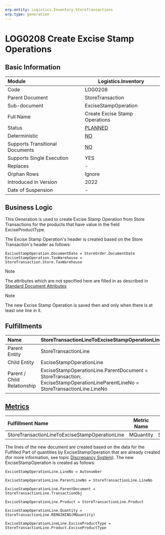 ```yaml
---
erp.entity: Logistics.Inventory.StoreTransactions
erp.type: generation
---
```


# LOG0208 Create Excise Stamp Operations

## Basic Information

| Module                          | Logistics.Inventory                                       |
| :------------------------------ | --------------------------------------------------------- |
| Code                            | LOG0208                                                   |
| Parent Document                 | StoreTransaction                                          |
| Sub-document                    | ExciseStampOperation                                      |
| Full Name                       | Create Excise Stamp Operations                            |
| Status                          | [PLANNED](xref:generation-procedures-update)              |
| Deterministic                   | [NO](xref:deterministic-generations)                      |
| Supports Transitional Documents | [NO](xref:transitional-documents)                         |
| Supports Single Execution       | YES                                                       |
| Replaces                        | -                                                         |
| Orphan Rows                     | Ignore                                                    |
| Introduced In Version           | 2022                                                      |
| Date of Suspension              | -                                                         |

## Business Logic

This Generation is used to create Excise Stamp Operation from Store Transactions for the products that have value in the field ExciseProductType. 

The Excise Stamp Operation's header is created based on the Store Transaction's header as follows:

```
ExciseStampOperation.DocumentDate = StoreOrder.DocumentDate
ExciseStampOperation.TaxWarehouse = StoreTransaction.Store.TaxWarehouse

```

> [!Note] 
> The attributes which are not specified here are filled in as described in [Standard Document Attributes](../reference/standard-document-attributes.md)

> [!Note] 
> The new Excise Stamp Operation is saved then and only when there is at least one line in it.

## Fulfillments

| Name                        | StoreTransactionLineToExciseStampOperationLine               |
| :-------------------------- | ------------------------------------------------------------ |
| Parent Entity               | StoreTransactionLine                                         |
| Child Entity                | ExciseStampOperationLine                                     |
| Parent / Child Relationship | ExciseStampOperationLine.ParentDocument = StoreTransaction; ExciseStampOperationLineParentLineNo = StoreTransactionLine.LineNo |

## [Metrics](../reference/metrics.md)

| Fulfillment Name                               | Metric Name |         Measurement Unit          | Parent Value                  | Child Value                   | New Record |
| :--------------------------------------------- | :---------: | :-------------------------------: | :---------------------------- | :---------------------------- | :--------- |
| StoreTransactionLineToExciseStampOperationLine |  MQuantity  | StoreTransactionLine.QuantityUnit | StoreTransactionLine.Quantity | ExciseStampOperation.Quantity | YES        |

The lines of the new document are created based on the data for the Fulfilled Part of quantities by ExciseStampOperation that are already created (for more information, see topic [Discrepancy System](../reference/discrepancy-system.md)). The new ExciseStampOperation is created as follows:

```
ExciseStampOperationLine.LineNo = Autonumber

ExciseStampOperationLine.ParentLineNo = StoreTransactionLine.LineNo

ExciseStampOperationLine.ParentDocument = StoreTransactionLine.TransactionObj

ExciseStampOperationLine.Product = StoreTransactionLine.Product

ExciseStampOperationLine.Quantity = StoreTransactionLine.REMAINING(MQuantity)

ExciseStampOperationLineLine.ExciseProductType = StoreTransactionLine.Product.ExciseProductType


```







